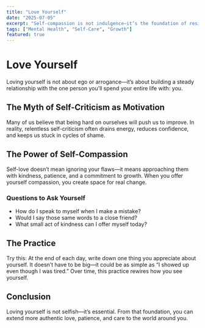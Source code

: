 ```yaml
---
title: "Love Yourself"
date: "2025-07-05"
excerpt: "Self-compassion is not indulgence—it’s the foundation of resilience, balance, and meaningful connection."
tags: ["Mental Health", "Self-Care", "Growth"]
featured: true
---
```


# Love Yourself

Loving yourself is not about ego or arrogance—it’s about building a steady relationship with the one person you’ll spend your entire life with: you.

## The Myth of Self-Criticism as Motivation

Many of us believe that being hard on ourselves will push us to improve. In reality, relentless self-criticism often drains energy, reduces confidence, and keeps us stuck in cycles of shame.

## The Power of Self-Compassion

Self-love doesn’t mean ignoring your flaws—it means approaching them with kindness, patience, and a commitment to growth. When you offer yourself compassion, you create space for real change.

### Questions to Ask Yourself

- How do I speak to myself when I make a mistake?
- Would I say those same words to a close friend?
- What small act of kindness can I offer myself today?

## The Practice

Try this: At the end of each day, write down one thing you appreciate about yourself. It doesn’t have to be big—it could be as simple as “I showed up even though I was tired.” Over time, this practice rewires how you see yourself.

## Conclusion

Loving yourself is not selfish—it’s essential. From that foundation, you can extend more authentic love, patience, and care to the world around you.
